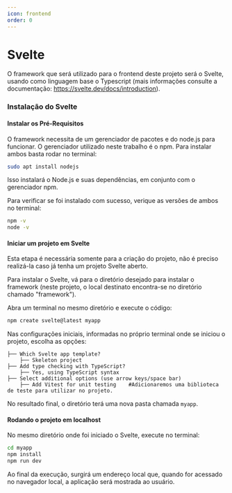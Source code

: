```yaml
---
icon: frontend
order: 0
---
```


# Svelte

O framework que será utilizado para o frontend deste projeto será o Svelte, usando como linguagem base o Typescript (mais informações consulte a documentação: https://svelte.dev/docs/introduction).

### Instalação do Svelte

#### Instalar os Pré-Requisitos

O framework necessita de um gerenciador de pacotes e do node.js para funcionar. O gerenciador utilizado neste trabalho é o npm. Para instalar ambos basta rodar no terminal:

```bash
sudo apt install nodejs
```

Isso instalará o Node.js e suas dependências, em conjunto com o gerenciador npm.

Para verificar se foi instalado com sucesso, verique as versões de ambos no terminal:

```bash
npm -v
node -v
```

#### Iniciar um projeto em Svelte

Esta etapa é necessária somente para a criação do projeto, não é preciso realizá-la caso já tenha um projeto Svelte aberto.

Para instalar o Svelte, vá para o diretório desejado para instalar o framework (neste projeto, o local destinato encontra-se no diretório chamado "framework").

Abra um terminal no mesmo diretório e execute o código:

```bash
npm create svelte@latest myapp
```

Nas configurações iniciais, informadas no próprio terminal onde se iniciou o projeto, escolha as opções:

```
├── Which Svelte app template?
    ├── Skeleton project
├── Add type checking with TypeScript?
    ├── Yes, using TypeScript syntax
├── Select additional options (use arrow keys/space bar)
    ├── Add Vitest for unit testing    #Adicionaremos uma biblioteca de teste para utilizar no projeto.

```

No resultado final, o diretório terá uma nova pasta chamada ```myapp```.

#### Rodando o projeto em localhost

No mesmo diretório onde foi iniciado o Svelte, execute no terminal:

```bash
cd myapp
npm install
npm run dev
```

Ao final da execução, surgirá um endereço local que, quando for acessado no navegador local, a aplicação será mostrada ao usuário.